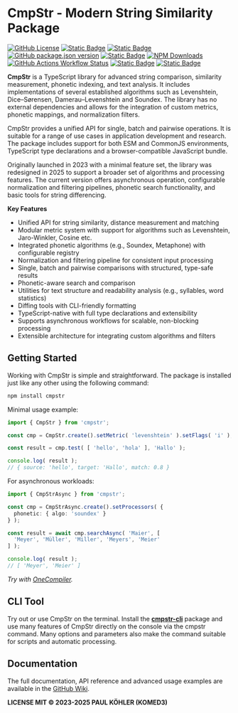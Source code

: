 # CmpStr - Modern String Similarity Package

[![GitHub License](https://img.shields.io/github/license/komed3/cmpstr?style=for-the-badge&logo=unlicense&logoColor=fff)](LICENSE)
[![Static Badge](https://img.shields.io/badge/docs-docs?style=for-the-badge&logo=readthedocs&logoColor=fff&color=blue)](https://github.com/komed3/cmpstr/wiki)
[![Static Badge](https://img.shields.io/badge/Typescript-support?style=for-the-badge&logo=typescript&logoColor=fff&color=blue)](https://www.typescriptlang.org)
[![GitHub package.json version](https://img.shields.io/github/package-json/v/komed3/cmpstr?style=for-the-badge&logo=npm&logoColor=fff)](https://npmjs.com/package/cmpstr)
[![Static Badge](https://img.shields.io/badge/57kB-Bundle?style=for-the-badge&logo=gitlfs&logoColor=fff&label=Bundle&color=yellow)](https://pkg-size.dev/cmpstr)
[![NPM Downloads](https://img.shields.io/npm/dy/cmpstr?style=for-the-badge&logo=transmission&logoColor=fff)](https://npmpackage.info/package/cmpstr?t=downloads)
[![GitHub Actions Workflow Status](https://img.shields.io/github/actions/workflow/status/komed3/cmpstr/build.yml?style=for-the-badge&logo=educative&logoColor=fff)](https://github.com/komed3/cmpstr/actions/workflows/build.yml)
[![Static Badge](https://img.shields.io/badge/ESM_%26_CJS-TypeScript?style=for-the-badge&logo=nodedotjs&logoColor=fff&color=purple)](https://github.com/komed3/cmpstr/wiki/Installation-&-Setup#import-in-your-project)
[![Static Badge](https://img.shields.io/badge/UMD_%26_ESM-JavaScript?style=for-the-badge&logo=javascript&logoColor=fff&color=orange)](https://github.com/komed3/cmpstr/wiki/Installation-&-Setup#browser)

**CmpStr** is a TypeScript library for advanced string comparison, similarity measurement, phonetic indexing, and text analysis. It includes implementations of several established algorithms such as Levenshtein, Dice–Sørensen, Damerau–Levenshtein and Soundex. The library has no external dependencies and allows for the integration of custom metrics, phonetic mappings, and normalization filters.

CmpStr provides a unified API for single, batch and pairwise operations. It is suitable for a range of use cases in application development and research. The package includes support for both ESM and CommonJS environments, TypeScript type declarations and a browser-compatible JavaScript bundle.

Originally launched in 2023 with a minimal feature set, the library was redesigned in 2025 to support a broader set of algorithms and processing features. The current version offers asynchronous operation, configurable normalization and filtering pipelines, phonetic search functionality, and basic tools for string differencing.

**Key Features**

- Unified API for string similarity, distance measurement and matching
- Modular metric system with support for algorithms such as Levenshtein, Jaro-Winkler, Cosine etc.
- Integrated phonetic algorithms (e.g., Soundex, Metaphone) with configurable registry
- Normalization and filtering pipeline for consistent input processing
- Single, batch and pairwise comparisons with structured, type-safe results
- Phonetic-aware search and comparison
- Utilities for text structure and readability analysis (e.g., syllables, word statistics)
- Diffing tools with CLI-friendly formatting
- TypeScript-native with full type declarations and extensibility
- Supports asynchronous workflows for scalable, non-blocking processing
- Extensible architecture for integrating custom algorithms and filters

## Getting Started

Working with CmpStr is simple and straightforward. The package is installed just like any other using the following command:

```sh
npm install cmpstr
```

Minimal usage example:

```ts
import { CmpStr } from 'cmpstr';

const cmp = CmpStr.create().setMetric( 'levenshtein' ).setFlags( 'i' );

const result = cmp.test( [ 'hello', 'hola' ], 'Hallo' );

console.log( result );
// { source: 'hello', target: 'Hallo', match: 0.8 }
```

For asynchronous workloads:

```ts
import { CmpStrAsync } from 'cmpstr';

const cmp = CmpStrAsync.create().setProcessors( {
  phonetic: { algo: 'soundex' }
} );

const result = await cmp.searchAsync( 'Maier', [
  'Meyer', 'Müller', 'Miller', 'Meyers', 'Meier'
] );

console.log( result );
// [ 'Meyer', 'Meier' ]
```

_Try with [OneCompiler](https://onecompiler.com/nodejs/43qr6trny)._

## CLI Tool

Try out or use CmpStr on the terminal. Install the **[cmpstr-cli](https://npmjs.com/package/cmpstr-cli)** package and use many features of CmpStr directly on the console via the cmpstr command. Many options and parameters also make the command suitable for scripts and automatic processing.

## Documentation

The full documentation, API reference and advanced usage examples are available in the [GitHub Wiki](https://github.com/komed3/cmpstr/wiki).

**LICENSE MIT © 2023-2025 PAUL KÖHLER (KOMED3)**